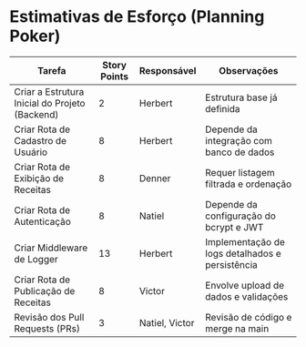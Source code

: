 # Estimativas de Esforço (Planning Poker)

| Tarefa | Story Points | Responsável | Observações |
|--------|---------------|--------------|--------------|
| Criar a Estrutura Inicial do Projeto (Backend) | 2 | Herbert | Estrutura base já definida |
| Criar Rota de Cadastro de Usuário | 8 | Herbert | Depende da integração com banco de dados |
| Criar Rota de Exibição de Receitas | 8 | Denner | Requer listagem filtrada e ordenação |
| Criar Rota de Autenticação | 8 | Natiel | Depende da configuração do bcrypt e JWT |
| Criar Middleware de Logger | 13 | Herbert | Implementação de logs detalhados e persistência |
| Criar Rota de Publicação de Receitas | 8 | Victor | Envolve upload de dados e validações |
| Revisão dos Pull Requests (PRs) | 3 | Natiel, Victor | Revisão de código e merge na main |
